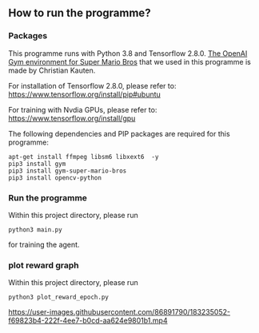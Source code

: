 ## How to run the programme?
### Packages
This programme runs with Python 3.8 and Tensorflow 2.8.0. [The OpenAI Gym environment for Super Mario Bros](https://github.com/Kautenja/gym-super-mario-bros) that we used in this programme is made by Christian Kauten.

For installation of Tensorflow 2.8.0, please refer to:
https://www.tensorflow.org/install/pip#ubuntu

For training with Nvdia GPUs, please refer to:
https://www.tensorflow.org/install/gpu

The following dependencies and PIP packages are required for this programme:
```
apt-get install ffmpeg libsm6 libxext6  -y
pip3 install gym
pip3 install gym-super-mario-bros
pip3 install opencv-python
```

### Run the programme
Within this project directory, please run
```
python3 main.py
```
for training the agent.


### plot reward graph
Within this project directory, please run
```
python3 plot_reward_epoch.py
```
https://user-images.githubusercontent.com/86891790/183235052-f69823b4-222f-4ee7-b0cd-aa624e9801b1.mp4
